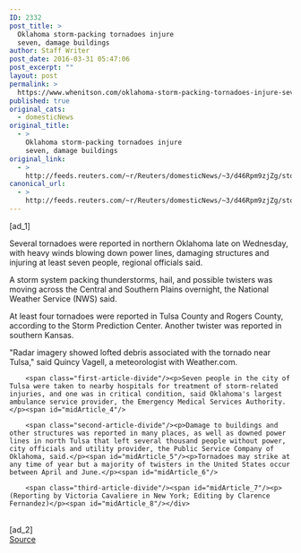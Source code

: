 ```yaml
---
ID: 2332
post_title: >
  Oklahoma storm-packing tornadoes injure
  seven, damage buildings
author: Staff Writer
post_date: 2016-03-31 05:47:06
post_excerpt: ""
layout: post
permalink: >
  https://www.whenitson.com/oklahoma-storm-packing-tornadoes-injure-seven-damage-buildings/
published: true
original_cats:
  - domesticNews
original_title:
  - >
    Oklahoma storm-packing tornadoes injure
    seven, damage buildings
original_link:
  - >
    http://feeds.reuters.com/~r/Reuters/domesticNews/~3/d46Rpm9zjZg/story01.htm
canonical_url:
  - >
    http://feeds.reuters.com/~r/Reuters/domesticNews/~3/d46Rpm9zjZg/story01.htm
---
```

 [ad_1]
<br><div id="articleText">
<span id="midArticle_start"/>

<span class="focusParagraph" readability="6"><p><span class="articleLocatio&lt;/span&gt;n">Several tornadoes were reported in northern Oklahoma late on Wednesday, with heavy winds blowing down power lines, damaging structures and injuring at least seven people, regional officials said.</span></p></span><span id="midArticle_0"/><p>A storm system packing thunderstorms, hail, and possible twisters was moving across the Central and Southern Plains overnight, the National Weather Service (NWS) said.</p><span id="midArticle_1"/><p>At least four tornadoes were reported in Tulsa County and Rogers County, according to the Storm Prediction Center. Another twister was reported in southern Kansas.</p><span id="midArticle_2"/><p>"Radar imagery showed lofted debris associated with the tornado near Tulsa," said Quincy Vagell, a meteorologist with Weather.com.  </p><span id="midArticle_3"/>
        
        <span class="first-article-divide"/><p>Seven people in the city of Tulsa were taken to nearby hospitals for treatment of storm-related injuries, and one was in critical condition, said Oklahoma's largest ambulance service provider, the Emergency Medical Services Authority.</p><span id="midArticle_4"/>
        
        <span class="second-article-divide"/><p>Damage to buildings and other structures was reported in many places, as well as downed power lines in north Tulsa that left several thousand people without power, city officials and utility provider, the Public Service Company of Oklahoma, said.</p><span id="midArticle_5"/><p>Tornadoes may strike at any time of year but a majority of twisters in the United States occur between April and June.</p><span id="midArticle_6"/>
        
        <span class="third-article-divide"/><span id="midArticle_7"/><p> (Reporting by Victoria Cavaliere in New York; Editing by Clarence Fernandez)</p><span id="midArticle_8"/></div>
<br>[ad_2]
<br><a href="http://feeds.reuters.com/~r/Reuters/domesticNews/~3/d46Rpm9zjZg/story01.htm">Source </a>